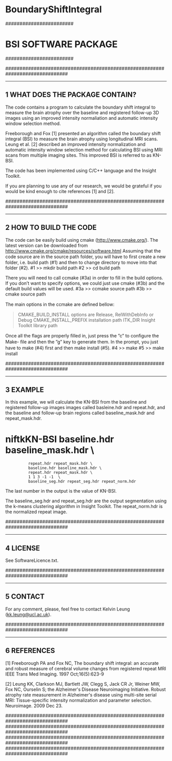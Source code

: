 # BoundaryShiftIntegral

########################
# BSI SOFTWARE PACKAGE #
########################

##############################################################################

--------------------------------
1 WHAT DOES THE PACKAGE CONTAIN?
--------------------------------
The code contains a program to calculate the boundary shift integral to 
measure the brain atrophy over the baseline and registered follow-up 
3D images using an improved intensity normaliation and automatic intensity 
window selection method. 

Freeborough and Fox [1] presented an algorithm called the boundary shift
integral (BSI) to measure the brain atrophy using longitudinal MRI scans. 
Leung et al. [2] described an improved intensity normalization and automatic
intensity window selection method for calculating BSI using MRI scans from 
multiple imaging sites. This improved BSI is referred to as KN-BSI. 

The code has been implemented using C/C++ language and the Insight Toolkit. 

If you are planning to use any of our research, we would be grateful if you
would be kind enough to cite references [1] and [2]. 

##############################################################################

-----------------------
2 HOW TO BUILD THE CODE 
-----------------------
The code can be easily build using cmake (http://www.cmake.org/). The latest 
version can be downloaded from http://www.cmake.org/cmake/resources/software.html
Assuming that the code source are in the source path folder, you will have 
to ﬁrst create a new folder, i.e. build path (#1) and then to change 
directory to move into that folder (#2).
#1 >> mkdir build path 
#2 >> cd build path 

There you will need to call ccmake (#3a) in order to fill in the 
build options. If you don’t want to specify options, we could just use cmake 
(#3b) and the default build values will be used.
#3a >> ccmake source path
#3b >> cmake source path

The main options in the ccmake are deﬁned bellow:
>CMAKE_BUILD_INSTALL options are Release, RelWithDebInfo or Debug
>CMAKE_INSTALL_PREFIX installation path
>ITK_DIR Insight Toolkit library path

Once all the ﬂags are properly ﬁlled in, just press the ”c” to conﬁgure the Make- 
ﬁle and then the ”g” key to generate them. In the prompt, you just have to 
make (#4) ﬁrst and then make install (#5).
#4 >> make 
#5 >> make install 

##############################################################################

---------
3 EXAMPLE
---------
In this example, we will calculate the KN-BSI from the baseline and registered
follow-up images images called basleine.hdr and repeat.hdr, and the baseline 
and follow-up brain regions called baseline_mask.hdr and repeat_mask.hdr. 

# niftkKN-BSI baseline.hdr baseline_mask.hdr \
              repeat.hdr repeat_mask.hdr \
              baseline.hdr baseline_mask.hdr \
              repeat.hdr repeat_mask.hdr \              
              1 1 3 -1 -1  \
              baseline_seg.hdr repeat_seg.hdr repeat_norm.hdr 

The last number in the output is the value of KN-BSI.

The baseline_seg.hdr and repeat_seg.hdr are the output segmentation using the
k-means clustering algorithm in Insight Toolkit. The repeat_norm.hdr is the
normalized repeat image. 

##############################################################################

---------
4 LICENSE
---------
See SoftwareLicence.txt. 

##############################################################################

---------
5 CONTACT
---------
For any comment, please, feel free to contact Kelvin Leung (kk.leung@ucl.ac.uk).

##############################################################################

------------
6 REFERENCES
------------
[1] Freeborough PA and Fox NC, The boundary shift integral: an accurate and 
robust measure of cerebral volume changes from registered repeat MRI IEEE 
Trans Med Imaging. 1997 Oct;16(5):623-9

[2] Leung KK, Clarkson MJ, Bartlett JW, Clegg S, Jack CR Jr, Weiner MW, Fox NC, 
Ourselin S; the Alzheimer's Disease Neuroimaging Initiative. Robust atrophy 
rate measurement in Alzheimer's disease using multi-site serial MRI: 
Tissue-specific intensity normalization and parameter selection. 
Neuroimage. 2009 Dec 23. 

##############################################################################
##############################################################################
##############################################################################
##############################################################################

